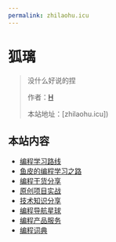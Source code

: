 ```yaml
---
permalink: zhilaohu.icu
---
```


# 狐璃

> 没什么好说的捏
>
> 作者：[H](https://gitee.com/fox-glaze)
>
> 本站地址：[zhilaohu.icu])

## 本站内容

- [编程学习路线](/学习路线)
- [鱼皮的编程学习之路](/自学之路)
- [编程干货分享](/编程分享)
- [原创项目实战](/项目实战)
- [技术知识分享](/知识碎片)
- [编程导航星球](/编程导航)
- [编程产品服务](/产品服务)
- [编程词典](/编程词典)



